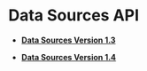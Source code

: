 # Data Sources API

 

- **[Data Sources Version 1.3](c_data_sources_api_1_3.md)**  
 
- **[Data Sources Version 1.4](c_data_sources_api_1_4.md)**  
 

